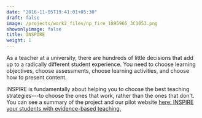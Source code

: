 ```yaml
---
date: "2016-11-05T19:41:01+05:30"
draft: false
image: /projects/work2_files/np_fire_1895965_3C1053.png
showonlyimage: false
title: INSPIRE
weight: 1
---
```


As a teacher at a university, there are hundreds of little decisions that add up to a radically different student experience. You need to choose learning objectives, choose assessments, choose learning activities, and choose how to present content.

INSPIRE is fundamentally about helping you to choose the best teaching strategies---to choose the ones that work, rather than the ones that don't. You can see a summary of the project and our pilot website [here: INSPIRE your students with evidence-based teaching.](https://www.notion.so/inspireprogram/INSPIRE-7f7d944e6ccd4d0691231b1984e9d7fa)
